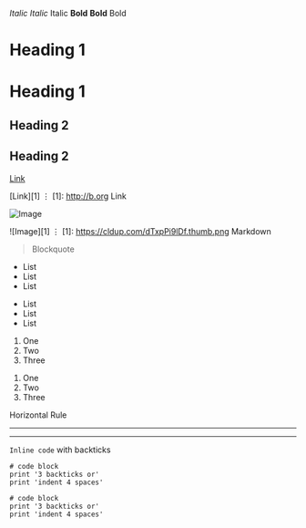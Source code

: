 *Italic* 	_Italic_ 	Italic
**Bold** 	__Bold__ 	Bold

# Heading 1

Heading 1
========= 	

## Heading 2

Heading 2
--------- 	

[Link](http://a.com)

[Link][1]
⋮
[1]: http://b.org 	Link

![Image](https://cldup.com/dTxpPi9lDf.thumb.png)

![Image][1]
⋮
[1]: https://cldup.com/dTxpPi9lDf.thumb.png 	Markdown

> Blockquote

* List
* List
* List


- List
- List
- List

1. One
2. Two
3. Three


1) One
2) Two
3) Three


Horizontal Rule

---

***

`Inline code` with backticks

```
# code block
print '3 backticks or'
print 'indent 4 spaces'
```

	# code block
	print '3 backticks or'
	print 'indent 4 spaces' 
